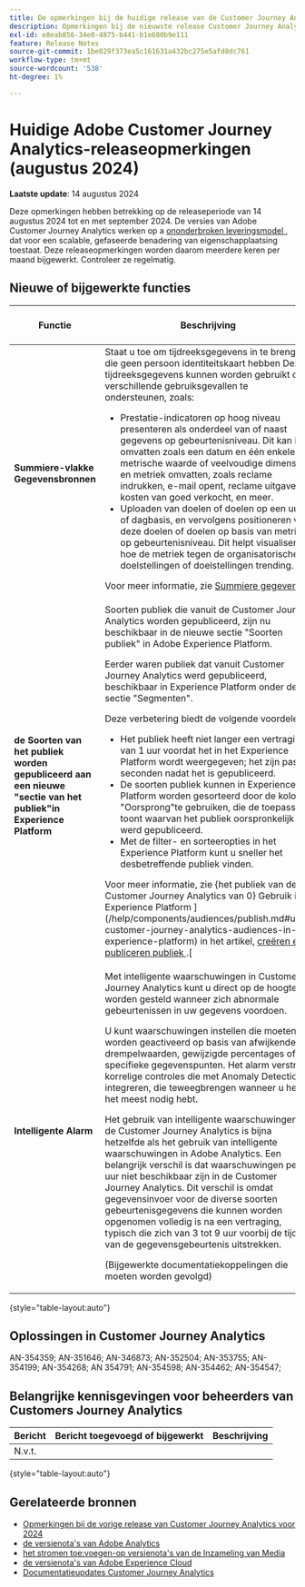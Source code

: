 ```yaml
---
title: De opmerkingen bij de huidige release van de Customer Journey Analytics weergeven
description: Opmerkingen bij de nieuwste release Customer Journey Analytics
exl-id: e8eab856-34e0-4875-b441-b1e680b9e111
feature: Release Notes
source-git-commit: 1be029f373ea5c161631a432bc275e5afd8dc761
workflow-type: tm+mt
source-wordcount: '538'
ht-degree: 1%

---
```


# Huidige Adobe Customer Journey Analytics-releaseopmerkingen (augustus 2024)

**Laatste update**: 14 augustus 2024

Deze opmerkingen hebben betrekking op de releaseperiode van 14 augustus 2024 tot en met september 2024. De versies van Adobe Customer Journey Analytics werken op a [ ononderbroken leveringsmodel ](releases.md), dat voor een scalable, gefaseerde benadering van eigenschapplaatsing toestaat. Deze releaseopmerkingen worden daarom meerdere keren per maand bijgewerkt. Controleer ze regelmatig.

## Nieuwe of bijgewerkte functies

| Functie | Beschrijving | [ Het begin van de Uitvoer ](releases.md) | [ Algemene Beschikbaarheid ](releases.md) |
| ----------- | ---------- | ------- | ---- |
| **Summiere-vlakke Gegevensbronnen** | Staat u toe om tijdreeksgegevens in te brengen die geen persoon identiteitskaart hebben Deze tijdreeksgegevens kunnen worden gebruikt om verschillende gebruiksgevallen te ondersteunen, zoals:<ul><li>Prestatie-indicatoren op hoog niveau presenteren als onderdeel van of naast gegevens op gebeurtenisniveau. Dit kan iets omvatten zoals een datum en één enkele metrische waarde of veelvoudige dimensies en metriek omvatten, zoals reclame indrukken, e-mail opent, reclame uitgaven, kosten van goed verkocht, en meer.</li><li>Uploaden van doelen of doelen op een uur- of dagbasis, en vervolgens positioneren van deze doelen of doelen op basis van metriek op gebeurtenisniveau. Dit helpt visualiseren hoe de metriek tegen de organisatorische doelstellingen of doelstellingen trending.</li></ul><p>Voor meer informatie, zie [ Summiere gegevens ](/help/data-views/summary-data.md).</p> | woensdag 13 augustus 2024 | donderdag 21 augustus 2024 |
| **de Soorten van het publiek worden gepubliceerd aan een nieuwe &quot;sectie van het publiek&quot;in Experience Platform** | Soorten publiek die vanuit de Customer Journey Analytics worden gepubliceerd, zijn nu beschikbaar in de nieuwe sectie &quot;Soorten publiek&quot; in Adobe Experience Platform.<p>Eerder waren publiek dat vanuit Customer Journey Analytics werd gepubliceerd, beschikbaar in Experience Platform onder de sectie &quot;Segmenten&quot;.</p><p>Deze verbetering biedt de volgende voordelen:</p><ul><li>Het publiek heeft niet langer een vertraging van 1 uur voordat het in het Experience Platform wordt weergegeven; het zijn pas seconden nadat het is gepubliceerd.</li><li>De soorten publiek kunnen in Experience Platform worden gesorteerd door de kolom &quot;Oorsprong&quot;te gebruiken, die de toepassing toont waarvan het publiek oorspronkelijk werd gepubliceerd.</li><li>Met de filter- en sorteeropties in het Experience Platform kunt u sneller het desbetreffende publiek vinden.</li></ul> <p>Voor meer informatie, zie {het publiek van de Customer Journey Analytics van 0} Gebruik in Experience Platform ](/help/components/audiences/publish.md#use-customer-journey-analytics-audiences-in-experience-platform) in het artikel, [ creëren en publiceren publiek ](/help/components/audiences/publish.md).[</p> | donderdag 14 augustus 2024 | vrijdag 22 augustus 2024 |
| **Intelligente Alarm** | Met intelligente waarschuwingen in Customer Journey Analytics kunt u direct op de hoogte worden gesteld wanneer zich abnormale gebeurtenissen in uw gegevens voordoen.<p>U kunt waarschuwingen instellen die moeten worden geactiveerd op basis van afwijkende drempelwaarden, gewijzigde percentages of specifieke gegevenspunten. Het alarm verstrekt korrelige controles die met Anomaly Detection integreren, die teweegbrengen wanneer u hen het meest nodig hebt.</p><p>Het gebruik van intelligente waarschuwingen in de Customer Journey Analytics is bijna hetzelfde als het gebruik van intelligente waarschuwingen in Adobe Analytics. Een belangrijk verschil is dat waarschuwingen per uur niet beschikbaar zijn in de Customer Journey Analytics. Dit verschil is omdat gegevensinvoer voor de diverse soorten gebeurtenisgegevens die kunnen worden opgenomen volledig is na een vertraging, typisch die zich van 3 tot 9 uur voorbij de tijd van de gegevensgebeurtenis uitstrekken.</p><p>(Bijgewerkte documentatiekoppelingen die moeten worden gevolgd)</p><!--<p>[Learn more](/help/analysis-workspace/c-intelligent-alerts/intellligent-alerts.md)</p> --> |  | TBD |

{style="table-layout:auto"}

## Oplossingen in Customer Journey Analytics

AN-354359; AN-351646; AN-346873; AN-352504; AN-353755; AN-354199; AN-354268; AN 354791; AN-354598; AN-354462; AN-354547;

## Belangrijke kennisgevingen voor beheerders van Customers Journey Analytics

| Bericht | Bericht toegevoegd of bijgewerkt | Beschrijving |
| --- | --- | --- |
| N.v.t. | | |

{style="table-layout:auto"}

## Gerelateerde bronnen

* [Opmerkingen bij de vorige release van Customer Journey Analytics voor 2024](/help/release-notes/2024.md)
* [ de versienota&#39;s van Adobe Analytics ](https://experienceleague.adobe.com/docs/analytics/release-notes/latest.html)
* [ het stromen toe:voegen-op versienota&#39;s van de Inzameling van Media ](https://experienceleague.adobe.com/docs/media-analytics/using/additional-resources/release-notes.html)
* [ de versienota&#39;s van Adobe Experience Cloud ](https://experienceleague.adobe.com/docs/release-notes/experience-cloud/current.html)
* [Documentatieupdates Customer Journey Analytics](/help/release-notes/doc-changes.md)

